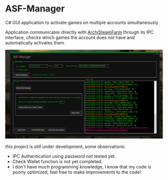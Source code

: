 # ASF-Manager
C# GUI application to activate games on multiple accounts simultaneously

Application communicates directly with [ArchiSteamFarm](https://github.com/JustArchiNET/ArchiSteamFarm) through its IPC interface, checks which games the account does not have and automatically activates them

![](Screenshots/Gui.png)



this project is still under development, some observations:

- IPC Authentication using password not tested yet.
- Check Wallet function is not yet completed.
- I don't have much programming knowledge, I know that my code is poorly optimized, feel free to make improvements to the code!
